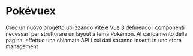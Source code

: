 # Pokévuex

Creo un nuovo progetto utilizzando Vite e Vue 3 definendo i componenti necessari per strutturare un layout a tema Pokémon.
Al caricamento della pagina, effettuo una chiamata API i cui dati saranno inseriti in uno store management